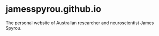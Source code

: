 # jamesspyrou.github.io
The personal website of Australian researcher and neuroscientist James Spyrou.
